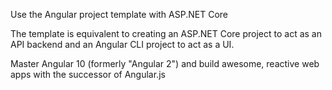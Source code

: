 Use the Angular project template with ASP.NET Core

The template is equivalent to creating an ASP.NET Core project to act as an API backend and an Angular CLI project to act as a UI.

Master Angular 10 (formerly "Angular 2") and build awesome, reactive web apps with the successor of Angular.js
